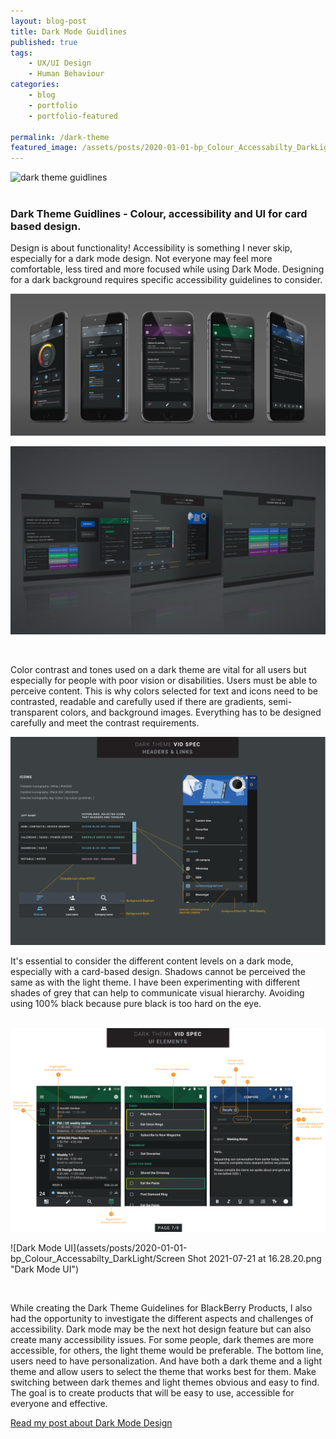 ```yaml
---
layout: blog-post
title: Dark Mode Guidlines
published: true
tags: 
    - UX/UI Design
    - Human Behaviour
categories:
    - blog
    - portfolio
    - portfolio-featured
    
permalink: /dark-theme
featured_image: /assets/posts/2020-01-01-bp_Colour_Accessabilty_DarkLight/fp_ph_darktheme1.jpg
---
```


![dark theme guidlines](/assets/posts/2020-01-01-bp_Colour_Accessabilty_DarkLight/AdobeStock_darkTheme_mocks.png "dark theme guidlines")
<br>
<br> 

### Dark Theme Guidlines - Colour, accessibility and UI for card based design.

Design is about functionality! Accessibility is something I never skip, especially for a dark mode design. Not everyone may feel more comfortable, less tired and more focused while using Dark Mode. Designing for a dark background requires specific accessibility guidelines to consider. 


![Dark Mode UI](assets/posts/2020-01-01-bp_Colour_Accessabilty_DarkLight/allapss_darkmode_mock.png "Dark Mode UI")


![Dark Mode Code](assets/posts/2020-01-01-bp_Colour_Accessabilty_DarkLight/DArkThemMockup.jpg "Dark Mode Code")

<br>

Color contrast and tones used on a dark theme are vital for all users but especially for people with poor vision or disabilities. Users must be able to perceive content. This is why colors selected for text and icons need to be contrasted, readable and carefully used if there are gradients, semi-transparent colors, and background images. Everything has to be designed carefully and meet the contrast requirements. 
<br>



![Dark Mode Code](assets/posts/2020-01-01-bp_Colour_Accessabilty_DarkLight/empty_Dark_VID_spec_Page_7.png "Dark Mode Code")

It's essential to consider the different content levels on a dark mode, especially with a card-based design. Shadows cannot be perceived the same as with the light theme. I have been experimenting with different shades of grey that can help to communicate visual hierarchy. Avoiding using 100% black because pure black is too hard on the eye.  
<br>

![Dark Mode UI](assets/posts/2020-01-01-bp_Colour_Accessabilty_DarkLight/dark_vid_spec_v2_2_20190416-8.jpg "Dark Mode UI")

![Dark Mode UI](assets/posts/2020-01-01-bp_Colour_Accessabilty_DarkLight/Screen Shot 2021-07-21 at 16.28.20.png "Dark Mode UI")


<br>

While creating the Dark Theme Guidelines for BlackBerry Products, I also had the opportunity to investigate the different aspects and challenges of accessibility. Dark mode may be the next hot design feature but can also create many accessibility issues. For some people, dark themes are more accessible, for others, the light theme would be preferable. The bottom line, users need to have personalization. And have both a dark theme and a light theme and allow users to select the theme that works best for them. Make switching between dark themes and light themes obvious and easy to find. The goal is to create products that will be easy to use, accessible for everyone and effective. 




[Read my post about Dark Mode Design](https://curlydesigner.com/colour-accessibility) 

<br>




